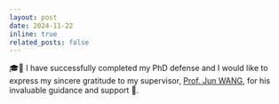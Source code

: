 ```yaml
---
layout: post
date: 2024-11-22
inline: true
related_posts: false
---
```


🎓🎉 I have successfully completed my PhD defense and I would like to express my sincere gratitude to my supervisor, [Prof. Jun WANG](https://scholars.cityu.edu.hk/en/persons/jun-wang(6d556e00-9da5-4b40-9602-8ee68ce4e526).html), for his invaluable guidance and support 🙏.
